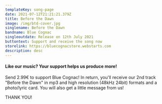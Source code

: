 ```yaml
---
templateKey: song-page
date: 2021-07-12T21:21:21.379Z
title: Before the Dawn
image: /img/btd-cover.jpg
singlename: Before the Dawn
bandname: Blue Cognac
singleoutdate: Release on 12th July 2021
buttontext: Support and receive the song now
storelink: https://bluecognacstore.webstarts.com
description: desc
---
```

#### Like our music? Your support helps us produce more!

Send 2.99€ to support Blue Cognac! In return, you'll receive our 2nd track "Before the Dawn" in mp3 and high resolution (48kHz 24bit) formats and a photo/lyric card. You will also get a little message from us!

THANK YOU!